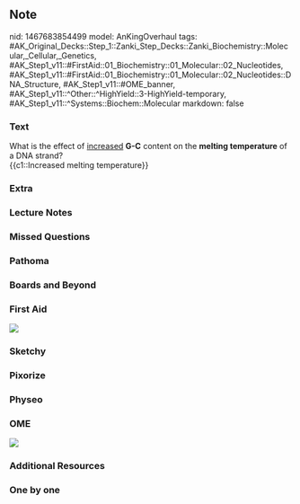## Note
nid: 1467683854499
model: AnKingOverhaul
tags: #AK_Original_Decks::Step_1::Zanki_Step_Decks::Zanki_Biochemistry::Molecular,_Cellular,_Genetics, #AK_Step1_v11::#FirstAid::01_Biochemistry::01_Molecular::02_Nucleotides, #AK_Step1_v11::#FirstAid::01_Biochemistry::01_Molecular::02_Nucleotides::DNA_Structure, #AK_Step1_v11::#OME_banner, #AK_Step1_v11::^Other::^HighYield::3-HighYield-temporary, #AK_Step1_v11::^Systems::Biochem::Molecular
markdown: false

### Text
<div>
  <div>
    <div>
      What is the effect of <u>increased</u> <b>G-C</b> content on
      the <b>melting temperature</b> of a DNA strand?
    </div>
    <div>
      {{c1::Increased melting temperature}}
    </div>
  </div>
</div>

### Extra


### Lecture Notes


### Missed Questions


### Pathoma


### Boards and Beyond


### First Aid
<img src="paste-201150498341778.jpg">

### Sketchy


### Pixorize


### Physeo


### OME
<div class="ome-widget">
  <a href="https://onlinemeded.org?ref=anki"><img src=
  "_OME_AnkiFlashcards_General_7.png"></a>
</div>

### Additional Resources


### One by one

